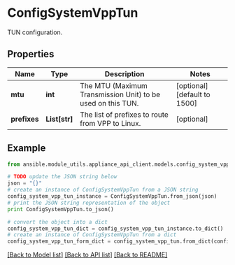 # ConfigSystemVppTun

TUN configuration.

## Properties

Name | Type | Description | Notes
------------ | ------------- | ------------- | -------------
**mtu** | **int** | The MTU (Maximum Transmission Unit) to be used on this TUN. | [optional] [default to 1500]
**prefixes** | **List[str]** | The list of prefixes to route from VPP to Linux. | [optional] 

## Example

```python
from ansible.module_utils.appliance_api_client.models.config_system_vpp_tun import ConfigSystemVppTun

# TODO update the JSON string below
json = "{}"
# create an instance of ConfigSystemVppTun from a JSON string
config_system_vpp_tun_instance = ConfigSystemVppTun.from_json(json)
# print the JSON string representation of the object
print ConfigSystemVppTun.to_json()

# convert the object into a dict
config_system_vpp_tun_dict = config_system_vpp_tun_instance.to_dict()
# create an instance of ConfigSystemVppTun from a dict
config_system_vpp_tun_form_dict = config_system_vpp_tun.from_dict(config_system_vpp_tun_dict)
```
[[Back to Model list]](../README.md#documentation-for-models) [[Back to API list]](../README.md#documentation-for-api-endpoints) [[Back to README]](../README.md)


